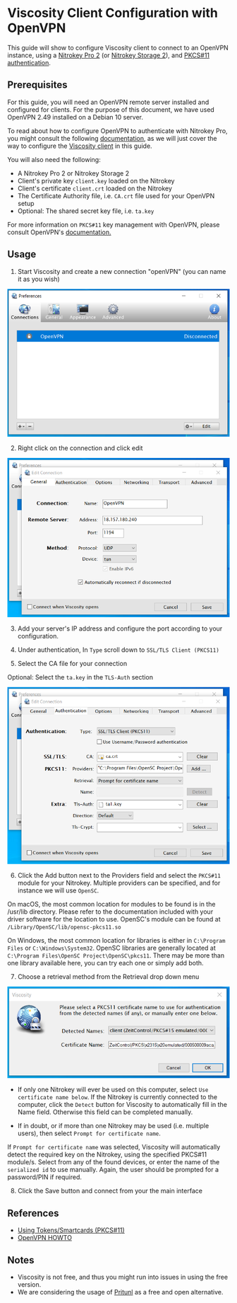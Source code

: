 # Viscosity Client Configuration with OpenVPN

This guide will show to configure Viscosity client to connect to an OpenVPN instance, using a [Nitrokey Pro 2](https://shop.nitrokey.com/shop/product/nk-pro-2-nitrokey-pro-2-3) (or [Nitrokey Storage 2](https://shop.nitrokey.com/shop/product/nitrokey-storage-2-56)), and [PKCS#11 authentication](https://openvpn.net/community-resources/how-to/#what-is-pkcs11).

## Prerequisites

For this guide, you will need an OpenVPN remote server installed and configured for clients. For the purpose of this document, we have used OpenVPN 2.49 installed on a Debian 10 server. 

To read about how to configure OpenVPN to authenticate with Nitrokey Pro, you might consult the following [documentation](https://docs.nitrokey.com/storage/linux/openvpn-configuration-with-easyrsa.html), as we will just cover the way to configure the [Viscosity client](https://www.sparklabs.com/viscosity/) in this guide. 

You will also need the following:

- A Nitrokey Pro 2 or Nitrokey Storage 2
- Client's private key `client.key` loaded on the Nitrokey
- Client's certificate `client.crt` loaded on the Nitrokey
- The Certificate Authority file, i.e. `CA.crt` file used for your OpenVPN setup
- Optional: The shared secret key file, i.e. `ta.key` 

For more information on `PKCS#11` key management with OpenVPN, please consult OpenVPN's [documentation.](https://openvpn.net/community-resources/how-to/)

## Usage

1. Start Viscosity and create a new connection "openVPN" (you can name it as you wish)

![](./images/viscosity/viscosity-1.jpg)

2. Right click on the connection and click edit

![](./images/viscosity/viscosity-2.jpg)

3. Add your server's IP address and configure the port according to your configuration.

4. Under authentication, In `Type` scroll down to `SSL/TLS Client (PKCS11)`

5.  Select the CA file for your connection  

Optional: Select the `ta.key` in the `TLS-Auth` section

![](./images/viscosity/viscosity-3.jpg)

6.  Click the Add button next to the Providers field and select the `PKCS#11` module for your Nitrokey. Multiple providers can be specified, and for instance we will use `OpenSC`. 

On macOS, the most common location for modules to be found is in the /usr/lib directory. Please refer to the documentation included with your driver software for the location to use. OpenSC's module can be found at `/Library/OpenSC/lib/opensc-pkcs11.so`

On Windows, the most common location for libraries is either in `C:\Program Files` or `C:\Windows\System32`. OpenSC libraries are generally located at `C:\Program Files\OpenSC Project\OpenSC\pkcs11`. There may be more than one library available here, you can try each one or simply add both.

7.  Choose a retrieval method from the Retrieval drop down menu

![](./images/viscosity/viscosity-4.jpg)

  - If only one Nitrokey will ever be used on this computer, select `Use certificate name below`. If the Nitrokey is currently connected to the computer, click the `Detect` button for Viscosity to automatically fill in the Name field. Otherwise this field can be completed manually.

  - If in doubt, or if more than one Nitrokey may be used (i.e. multiple users), then select `Prompt for certificate name`. 

If `Prompt for certificate name` was selected, Viscosity will automatically detect the required key on the Nitrokey, using the specified PKCS#11 module/s. Select from any of the found devices, or enter the name of the `serialized id` to use manually. Again, the user should be prompted for a password/PIN if required.

8. Click the Save button and connect from your the main interface

## References

- [Using Tokens/Smartcards (PKCS#11)](https://www.sparklabs.com/support/kb/article/using-tokens-smartcards-pkcs-11/)
- [OpenVPN HOWTO](https://openvpn.net/community-resources/how-to/)

## Notes

- Viscosity is not free, and thus you might run into issues in using the free version. 
- We are considering the usage of [Pritunl](https://client.pritunl.com/) as a free and open alternative. 

